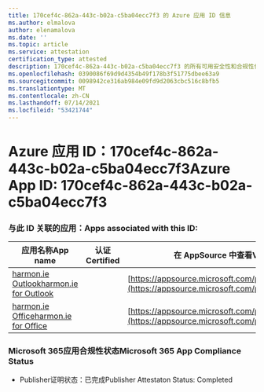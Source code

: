 ```yaml
---
title: 170cef4c-862a-443c-b02a-c5ba04ecc7f3 的 Azure 应用 ID 信息
ms.author: elmalova
author: elenamalova
ms.date: ''
ms.topic: article
ms.service: attestation
certification_type: attested
description: 170cef4c-862a-443c-b02a-c5ba04ecc7f3 的所有可用安全性和合规性信息。
ms.openlocfilehash: 0390086f69d9d4354b49f178b3f51775dbee63a9
ms.sourcegitcommit: 0098942ce316ab984e09fd9d2063cbc516c8bfb5
ms.translationtype: MT
ms.contentlocale: zh-CN
ms.lasthandoff: 07/14/2021
ms.locfileid: "53421744"
---
```

# <a name="azure-app-id-170cef4c-862a-443c-b02a-c5ba04ecc7f3"></a><span data-ttu-id="74853-103">Azure 应用 ID：170cef4c-862a-443c-b02a-c5ba04ecc7f3</span><span class="sxs-lookup"><span data-stu-id="74853-103">Azure App ID: 170cef4c-862a-443c-b02a-c5ba04ecc7f3</span></span>


### <a name="apps-associated-with-this-id"></a><span data-ttu-id="74853-104">与此 ID 关联的应用：</span><span class="sxs-lookup"><span data-stu-id="74853-104">Apps associated with this ID:</span></span>
| <span data-ttu-id="74853-105">**应用名称**</span><span class="sxs-lookup"><span data-stu-id="74853-105">**App name**</span></span> | <span data-ttu-id="74853-106">**认证**</span><span class="sxs-lookup"><span data-stu-id="74853-106">**Certified**</span></span> | <span data-ttu-id="74853-107">**在 AppSource 中查看**</span><span class="sxs-lookup"><span data-stu-id="74853-107">**View in AppSource**</span></span> |
|-|-|-|
| [<span data-ttu-id="74853-108">harmon.ie Outlook</span><span class="sxs-lookup"><span data-stu-id="74853-108">harmon.ie for Outlook</span></span>](https://docs.microsoft.com/en-us/microsoft-365-app-certification/forward/WA103004101) |  | [https://appsource.microsoft.com/product/office/WA103004101](https://appsource.microsoft.com/product/office/WA103004101) |
| [<span data-ttu-id="74853-109">harmon.ie Office</span><span class="sxs-lookup"><span data-stu-id="74853-109">harmon.ie for Office</span></span>](https://docs.microsoft.com/en-us/microsoft-365-app-certification/forward/WA104381050) |  | [https://appsource.microsoft.com/product/office/WA104381050](https://appsource.microsoft.com/product/office/WA104381050) |

### <a name="microsoft-365-app-compliance-status"></a><span data-ttu-id="74853-110">Microsoft 365应用合规性状态</span><span class="sxs-lookup"><span data-stu-id="74853-110">Microsoft 365 App Compliance Status</span></span>
- <span data-ttu-id="74853-111">Publisher证明状态：已完成</span><span class="sxs-lookup"><span data-stu-id="74853-111">Publisher Attestaton Status: Completed</span></span>
